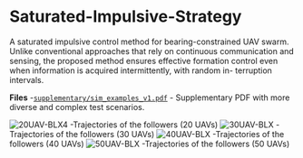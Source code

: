 # Saturated-Impulsive-Strategy
A saturated impulsive control method for bearing-constrained UAV swarm. Unlike conventional approaches that rely on continuous communication and sensing, the proposed method ensures effective formation control even when information is acquired intermittently, with random in- terruption intervals.

**Files**
-[`supplementary/sim_examples_v1.pdf`](https://github.com/eshoutianya/Saturated-Impulsive-Strategy/blob/main/supplementary/sim_examples_v1.pdf) - Supplementary PDF with  more diverse and complex test scenarios.

![20UAV-BLX4](https://github.com/user-attachments/assets/69b5b4fe-3f69-4771-b398-e47c1da380d9)
-Trajectories of the followers (20 UAVs)
![30UAV-BLX](https://github.com/user-attachments/assets/946a1023-f59a-478f-b95c-7067b732aaca)
-Trajectories of the followers (30 UAVs)
![40UAV-BLX](https://github.com/user-attachments/assets/06e7ced4-76be-4fa6-a51c-5a59dd3bf9f8)
-Trajectories of the followers (40 UAVs)
![50UAV-BLX](https://github.com/user-attachments/assets/ad446355-26d3-4e70-a653-fbf2c85c4707)
-Trajectories of the followers (50 UAVs)


